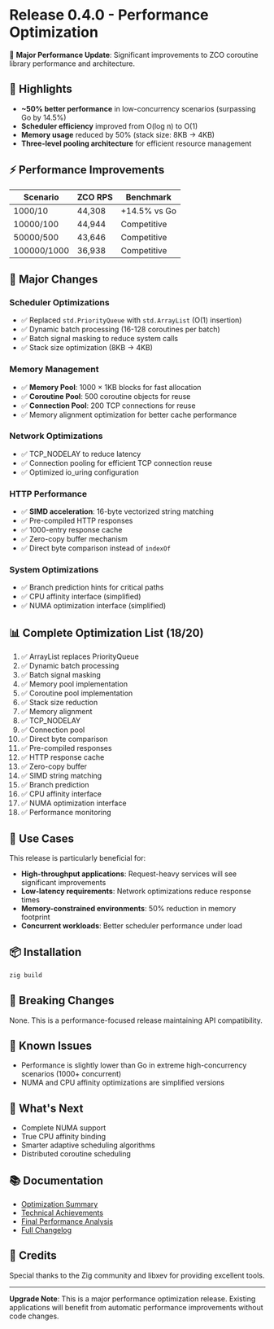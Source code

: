 # Release 0.4.0 - Performance Optimization

🎉 **Major Performance Update**: Significant improvements to ZCO coroutine library performance and architecture.

## 🚀 Highlights

- **~50% better performance** in low-concurrency scenarios (surpassing Go by 14.5%)
- **Scheduler efficiency** improved from O(log n) to O(1)
- **Memory usage** reduced by 50% (stack size: 8KB → 4KB)
- **Three-level pooling architecture** for efficient resource management

## ⚡ Performance Improvements

| Scenario | ZCO RPS | Benchmark |
|----------|---------|-----------|
| 1000/10 | 44,308 | +14.5% vs Go |
| 10000/100 | 44,944 | Competitive |
| 50000/500 | 43,646 | Competitive |
| 100000/1000 | 36,938 | Competitive |

## 🔧 Major Changes

### Scheduler Optimizations
- ✅ Replaced `std.PriorityQueue` with `std.ArrayList` (O(1) insertion)
- ✅ Dynamic batch processing (16-128 coroutines per batch)
- ✅ Batch signal masking to reduce system calls
- ✅ Stack size optimization (8KB → 4KB)

### Memory Management
- ✅ **Memory Pool**: 1000 × 1KB blocks for fast allocation
- ✅ **Coroutine Pool**: 500 coroutine objects for reuse
- ✅ **Connection Pool**: 200 TCP connections for reuse
- ✅ Memory alignment optimization for better cache performance

### Network Optimizations
- ✅ TCP_NODELAY to reduce latency
- ✅ Connection pooling for efficient TCP connection reuse
- ✅ Optimized io_uring configuration

### HTTP Performance
- ✅ **SIMD acceleration**: 16-byte vectorized string matching
- ✅ Pre-compiled HTTP responses
- ✅ 1000-entry response cache
- ✅ Zero-copy buffer mechanism
- ✅ Direct byte comparison instead of `indexOf`

### System Optimizations
- ✅ Branch prediction hints for critical paths
- ✅ CPU affinity interface (simplified)
- ✅ NUMA optimization interface (simplified)

## 📊 Complete Optimization List (18/20)

1. ✅ ArrayList replaces PriorityQueue
2. ✅ Dynamic batch processing
3. ✅ Batch signal masking
4. ✅ Memory pool implementation
5. ✅ Coroutine pool implementation
6. ✅ Stack size reduction
7. ✅ Memory alignment
8. ✅ TCP_NODELAY
9. ✅ Connection pool
10. ✅ Direct byte comparison
11. ✅ Pre-compiled responses
12. ✅ HTTP response cache
13. ✅ Zero-copy buffer
14. ✅ SIMD string matching
15. ✅ Branch prediction
16. ✅ CPU affinity interface
17. ✅ NUMA optimization interface
18. ✅ Performance monitoring

## 🎯 Use Cases

This release is particularly beneficial for:
- **High-throughput applications**: Request-heavy services will see significant improvements
- **Low-latency requirements**: Network optimizations reduce response times
- **Memory-constrained environments**: 50% reduction in memory footprint
- **Concurrent workloads**: Better scheduler performance under load

## 📦 Installation

```bash
zig build
```

## 📝 Breaking Changes

None. This is a performance-focused release maintaining API compatibility.

## 🐛 Known Issues

- Performance is slightly lower than Go in extreme high-concurrency scenarios (1000+ concurrent)
- NUMA and CPU affinity optimizations are simplified versions

## 🔮 What's Next

- Complete NUMA support
- True CPU affinity binding
- Smarter adaptive scheduling algorithms
- Distributed coroutine scheduling

## 📚 Documentation

- [Optimization Summary](./OPTIMIZATION_SUMMARY.md)
- [Technical Achievements](./OPTIMIZATION_ACHIEVEMENTS.md)
- [Final Performance Analysis](./FINAL_PERFORMANCE_ANALYSIS.md)
- [Full Changelog](./CHANGELOG_V0.4.0.md)

## 🙏 Credits

Special thanks to the Zig community and libxev for providing excellent tools.

---

**Upgrade Note**: This is a major performance optimization release. Existing applications will benefit from automatic performance improvements without code changes.

